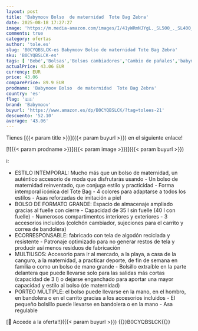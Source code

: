 ```yaml
---
layout: post
title: 'Babymoov Bolso  de maternidad  Tote Bag Zebra'
date: 2025-08-18 17:27:27
image: 'https://m.media-amazon.com/images/I/41yWRmNJYgL._SL500_._SL400_.jpg'
comments: true
category: ofertas
author: 'tole.es'
slug: 'B0CYQBSLCK-es Babymoov Bolso de maternidad Tote Bag Zebra'
sku: 'B0CYQBSLCK-es'
tags: [ 'Bebé','Bolsas','Bolsos cambiadores','Cambio de pañales','babymoov','🇪🇸', ]
actualPrice: 43.06 EUR
currency: EUR
price: 43.06
comparePrice: 89.9 EUR
prodname: 'Babymoov Bolso  de maternidad  Tote Bag Zebra'
country: 'es'
flag: '🇪🇸'
brand: 'Babymoov'
buyurl: 'https://www.amazon.es/dp/B0CYQBSLCK/?tag=tolees-21'
descuento: '52.10'
average: '43.06'
---
```


Tienes [{{< param title >}}]({{< param buyurl >}}) en el siguiente enlace!

[![{{< param prodname >}}]({{< param image >}})]({{< param buyurl >}})

ℹ️:

- ESTILO INTEMPORAL: Mucho más que un bolso de maternidad, un auténtico accesorio de moda que disfrutarás usando - Un bolso de maternidad reinventado, que conjuga estilo y practicidad - Forma intemporal icónica del Tote Bag - 4 colores para adaptarse a todos los estilos - Asas reforzadas de imitación a piel
- BOLSO DE FORMATO GRANDE: Espacio de almacenaje ampliado gracias al fuelle con cierre - Capacidad de 35 l sin fuelle (40 l con fuelle) - Numerosos compartimentos interiores y exteriores - 3 accesorios incluidos (colchón cambiador, sujeciones para el carrito y correa de bandolera)
- ECORRESPONSABLE: fabricado con tela de algodón reciclada y resistente - Patronaje optimizado para no generar restos de tela y producir así menos residuos de fabricación
- MULTIUSOS: Accesorio para ir al mercado, a la playa, a casa de la canguro, a la maternidad, a practicar deporte, de fin de semana en familia o como un bolso de mano grande - Bolsillo extraíble en la parte delantera que puede llevarse solo para las salidas más cortas (capacidad de 3 l) o dejarse enganchado para aportar una mayor capacidad y estilo al bolso (de maternidad)
- PORTEO MÚLTIPLE: el bolso puede llevarse en la mano, en el hombro, en bandolera o en el carrito gracias a los accesorios incluidos - El pequeño bolsillo puede llevarse en bandolera o en la mano - Asa regulable

[🛒 Accede a la oferta!!]({{< param buyurl >}})
{{<world>}}B0CYQBSLCK{{</world>}}
